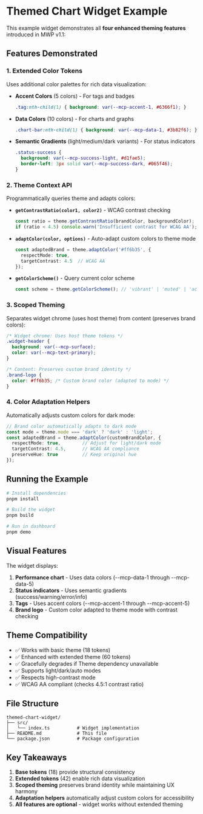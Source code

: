 # Themed Chart Widget Example

This example widget demonstrates all **four enhanced theming features** introduced in MWP v1.1:

## Features Demonstrated

### 1. **Extended Color Tokens**

Uses additional color palettes for rich data visualization:

- **Accent Colors** (5 colors) - For tags and badges
  ```css
  .tag:nth-child(1) { background: var(--mcp-accent-1, #6366f1); }
  ```

- **Data Colors** (10 colors) - For charts and graphs
  ```css
  .chart-bar:nth-child(1) { background: var(--mcp-data-1, #3b82f6); }
  ```

- **Semantic Gradients** (light/medium/dark variants) - For status indicators
  ```css
  .status-success {
    background: var(--mcp-success-light, #d1fae5);
    border-left: 3px solid var(--mcp-success-dark, #065f46);
  }
  ```

### 2. **Theme Context API**

Programmatically queries theme and adapts colors:

- **`getContrastRatio(color1, color2)`** - WCAG contrast checking
  ```typescript
  const ratio = theme.getContrastRatio(brandColor, backgroundColor);
  if (ratio < 4.5) console.warn('Insufficient contrast for WCAG AA');
  ```

- **`adaptColor(color, options)`** - Auto-adapt custom colors to theme mode
  ```typescript
  const adaptedBrand = theme.adaptColor('#ff6b35', {
    respectMode: true,
    targetContrast: 4.5  // WCAG AA
  });
  ```

- **`getColorScheme()`** - Query current color scheme
  ```typescript
  const scheme = theme.getColorScheme(); // 'vibrant' | 'muted' | 'accessible'
  ```

### 3. **Scoped Theming**

Separates widget chrome (uses host theme) from content (preserves brand colors):

```css
/* Widget chrome: Uses host theme tokens */
.widget-header {
  background: var(--mcp-surface);
  color: var(--mcp-text-primary);
}

/* Content: Preserves custom brand identity */
.brand-logo {
  color: #ff6b35; /* Custom brand color (adapted to mode) */
}
```

### 4. **Color Adaptation Helpers**

Automatically adjusts custom colors for dark mode:

```typescript
// Brand color automatically adapts to dark mode
const mode = theme.mode === 'dark' ? 'dark' : 'light';
const adaptedBrand = theme.adaptColor(customBrandColor, {
  respectMode: true,        // Adjust for light/dark mode
  targetContrast: 4.5,      // WCAG AA compliance
  preserveHue: true         // Keep original hue
});
```

## Running the Example

```bash
# Install dependencies
pnpm install

# Build the widget
pnpm build

# Run in dashboard
pnpm demo
```

## Visual Features

The widget displays:

1. **Performance chart** - Uses data colors (--mcp-data-1 through --mcp-data-5)
2. **Status indicators** - Uses semantic gradients (success/warning/error/info)
3. **Tags** - Uses accent colors (--mcp-accent-1 through --mcp-accent-5)
4. **Brand logo** - Custom color adapted to theme mode with contrast checking

## Theme Compatibility

- ✅ Works with basic theme (18 tokens)
- ✅ Enhanced with extended theme (60 tokens)
- ✅ Gracefully degrades if Theme dependency unavailable
- ✅ Supports light/dark/auto modes
- ✅ Respects high-contrast mode
- ✅ WCAG AA compliant (checks 4.5:1 contrast ratio)

## File Structure

```
themed-chart-widget/
├── src/
│   └── index.ts          # Widget implementation
├── README.md             # This file
└── package.json          # Package configuration
```

## Key Takeaways

1. **Base tokens** (18) provide structural consistency
2. **Extended tokens** (42) enable rich data visualization
3. **Scoped theming** preserves brand identity while maintaining UX harmony
4. **Adaptation helpers** automatically adjust custom colors for accessibility
5. **All features are optional** - widget works without extended theming
